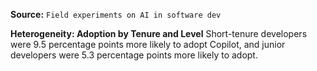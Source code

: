 **Source:** `Field experiments on AI in software dev`

**Heterogeneity: Adoption by Tenure and Level**
Short-tenure developers were 9.5 percentage points more likely to adopt Copilot, and junior developers were 5.3 percentage points more likely to adopt.
